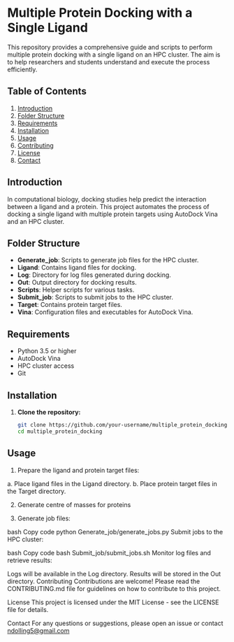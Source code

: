 # Multiple Protein Docking with a Single Ligand

This repository provides a comprehensive guide and scripts to perform multiple protein docking with a single ligand on an HPC cluster. The aim is to help researchers and students understand and execute the process efficiently.

## Table of Contents

1. [Introduction](#introduction)
2. [Folder Structure](#folder-structure)
3. [Requirements](#requirements)
4. [Installation](#installation)
5. [Usage](#usage)
6. [Contributing](#contributing)
7. [License](#license)
8. [Contact](#contact)

## Introduction

In computational biology, docking studies help predict the interaction between a ligand and a protein. This project automates the process of docking a single ligand with multiple protein targets using AutoDock Vina and an HPC cluster.

## Folder Structure

- **Generate_job**: Scripts to generate job files for the HPC cluster.
- **Ligand**: Contains ligand files for docking.
- **Log**: Directory for log files generated during docking.
- **Out**: Output directory for docking results.
- **Scripts**: Helper scripts for various tasks.
- **Submit_job**: Scripts to submit jobs to the HPC cluster.
- **Target**: Contains protein target files.
- **Vina**: Configuration files and executables for AutoDock Vina.

## Requirements

- Python 3.5 or higher
- AutoDock Vina
- HPC cluster access
- Git


## Installation

1. **Clone the repository:**
   ```bash
   git clone https://github.com/your-username/multiple_protein_docking.git
   cd multiple_protein_docking

## Usage
1. Prepare the ligand and protein target files:

  a. Place ligand files in the Ligand directory.
  b. Place protein target files in the Target directory.

2. Generate centre of masses for proteins
   
4. Generate job files:

bash
Copy code
python Generate_job/generate_jobs.py
Submit jobs to the HPC cluster:

bash
Copy code
bash Submit_job/submit_jobs.sh
Monitor log files and retrieve results:

Logs will be available in the Log directory.
Results will be stored in the Out directory.
Contributing
Contributions are welcome! Please read the CONTRIBUTING.md file for guidelines on how to contribute to this project.

License
This project is licensed under the MIT License - see the LICENSE file for details.

Contact
For any questions or suggestions, please open an issue or contact ndolling5@gmail.com
